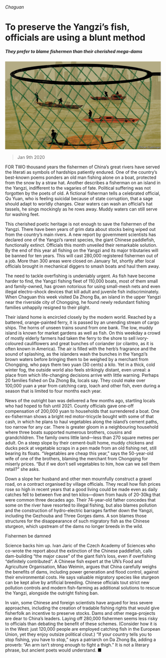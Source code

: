 ###### Chaguan

# To preserve the Yangzi’s fish, officials are using a blunt method 

##### They prefer to blame fishermen than their cherished mega-dams 

![image](images/20200111_CND000_0.jpg) 

> Jan 9th 2020 

FOR TWO thousand years the fishermen of China’s great rivers have served the literati as symbols of hardships patiently endured. One of the country’s best-known poems ponders an old man fishing alone on a boat, protected from the snow by a straw hat. Another describes a fisherman on an island in the Yangzi, indifferent to the vagaries of fate. Political suffering was not forgotten by the poets of old. A fictional fisherman tells a celebrated official, Qu Yuan, who is feeling suicidal because of state corruption, that a sage should adapt to worldly changes. Clear waters can wash an official’s hat tassels, he sings mockingly as he rows away. Muddy waters can still serve for washing feet.

This cherished poetic heritage is not enough to save the fishermen of the Yangzi. There have been years of grim data about stocks being wiped out from the country’s main rivers. A new report by government scientists has declared one of the Yangzi’s rarest species, the giant Chinese paddlefish, functionally extinct. Officials this month unveiled their remarkable solution. By the end of this year all fishing on the Yangzi and its major tributaries will be banned for ten years. This will cast 280,000 registered fishermen out of a job. More than 300 areas were closed on January 1st, shortly after local officials brought in mechanical diggers to smash boats and haul them away.


The need to tackle overfishing is undeniably urgent. As fish have become harder to find, the Yangzi fishing fleet of 110,000 boats, most of them small and family-owned, has grown notorious for using small-mesh nets and even illegal electro-shock devices that kill adult and juvenile fish indiscriminately. When Chaguan this week visited Da Zhong Ba, an island in the upper Yangzi near the riverside city of Chongqing, he found newly redundant fishing families unhappily resigned to their plight.

Their island home is encircled closely by the modern world. Reached by a battered, orange-painted ferry, it is passed by an unending stream of cargo ships. The horns of unseen trains sound from one bank. The low, muddy island is known for market gardens as well as fish. On this weekday a crowd of mostly elderly farmers had taken the ferry to the shore to sell ivory-coloured cauliflowers and great bunches of coriander (or cilantro, as it is often known in America). The air is filled with the herb’s fragrance and the sound of splashing, as the islanders wash the bunches in the Yangzi’s brown waters before bringing them to be weighed by a merchant from Chongqing, who pays them two yuan (30 cents) a kilo. Yet in a thick, cold winter fog, the outside world also feels strikingly distant, even unreal: a place from which life-changing decisions arrive with little warning. Perhaps 20 families fished on Da Zhong Ba, locals say. They could make over 100,000 yuan a year from catching carp, loach and other fish, even during a season that is limited to four months each year.

News of the outright ban was delivered a few months ago, startling locals who had hoped to fish until 2021. County officials gave one-off compensation of 200,000 yuan to households that surrendered a boat. One ex-fisherman shows a bright red motor-tricycle bought with some of that cash, in which he plans to haul vegetables along the island’s cement paths, too narrow for any car. There is greater gloom in a neighbouring household where three boats supported numerous brothers, cousins and grandchildren. The family owns little land—less than 270 square metres per adult. On a steep slope by their cement-built home, muddy chickens and ducks peck at vegetable scraps in a pen made from an old fishing net, still bearing its floats. “Vegetables are cheap this year,” says the 50-year-old wife of one of the brothers, blaming the merchant from Chongqing for miserly prices. “But if we don’t sell vegetables to him, how can we sell them retail?” she asks.

Down a slope her husband and other men mournfully construct a gravel road, on a contract organised by village officials. They recall how fish prices rose so high in recent years that a good living could be made even as daily catches fell to between five and ten kilos—down from hauls of 20-30kg that were common three decades ago. Their 74-year-old father concedes that some on the river have resorted to illegal fishing, but also blames pollution and the construction of hydro-electric barrages farther down the Yangzi, including the Gezhouba and Three Gorges dams. A son blames those structures for the disappearance of such migratory fish as the Chinese sturgeon, which upstream of the dams no longer breeds in the wild.

Fishermen be damned

Science backs him up. Ivan Jaric of the Czech Academy of Sciences who co-wrote the report about the extinction of the Chinese paddlefish, calls dam-building “the major cause” of the giant fish’s loss, even if overfishing “definitely contributed”. A Chinese fish expert at the UN’s Food and Agriculture Organisation, Miao Weimin, argues that China carefully weighs the benefits of dams, including power generation and flood control, against their environmental costs. He says valuable migratory species like sturgeon can be kept alive by artificial breeding. Chinese officials tout strict new pollution controls and modern fish-farming as additional solutions to rescue the Yangzi, alongside the outright fishing ban.

In vain, some Chinese and foreign scientists have argued for less severe approaches, including the creation of tradable fishing rights that would give fisherfolk an incentive to preserve stocks. Dams and other mega-projects are dear to China’s leaders. Laying off 280,000 fishermen seems less risky to officials than debating the benefit of these schemes. (Consider how it is in the West: just 120,000 people are employed catching fish in the European Union, yet they enjoy outsize political clout.) “If your country tells you to stop fishing, you have to stop,” says a patriarch on Da Zhong Ba, adding a proverb: “An arm isn’t strong enough to fight a thigh.” It is not a literary phrase, but ancient poets would understand. ■


